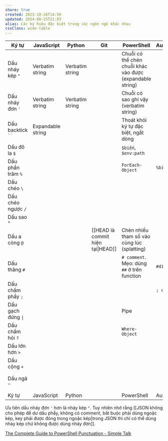 ```yaml
---
share: true
created: 2023-10-26T14:59
updated: 2024-08-25T21:03
alias: Các ký hiệu đặc biệt trong các ngôn ngữ khác nhau
cssClass: wide-table
---
```

| Ký tự               | JavaScript        | Python          | Git                               | PowerShell                                                | AutoHotKey   | CSS                           | CMD     | SQL | Bash | LaTeX |
| ------------------- | ----------------- | --------------- | --------------------------------- | --------------------------------------------------------- | ------------ | ----------------------------- | ------- | --- | ---- | ----- |
| Dấu nháy kép `"`    | Verbatim string   | Verbatim string |                                   | Chuỗi có thể chèn chuỗi khác vào được (expandable string) |              |                               |         |     |      |       |
| Dấu nháy đơn `'`    | Verbatim string   | Verbatim string |                                   | Chuỗi có sao ghi vậy (verbatim string)                    |              |                               |         |     |      |       |
| Dấu backtick ` `` ` | Expandable string |                 |                                   | Thoát khỏi ký tự đặc biệt, ngắt dòng                      |              |                               |         |     |      |       |
| Dấu đô la `$`       |                   |                 |                                   | `$biến`, `$env:path`                                      |              |                               |         |     |      |       |
| Dấu phần trăm `%`   |                   |                 |                                   | `ForEach-Object`                                          | `%biến%`     |                               | `%biến` |     |      |       |
| Dấu chéo `\`        |                   |                 |                                   |                                                           |              |                               |         |     |      |       |
| Dấu chéo ngược `/`  |                   |                 |                                   |                                                           |              |                               |         |     |      |       |
| Dấu sao `*`         |                   |                 |                                   |                                                           |              |                               |         |     |      |       |
| Dấu a còng `@`      |                   |                 | [[HEAD là commit hiện tại\|HEAD]] | Chèn nhiều tham số vào cùng lúc (splatting)               |              | Scope                         |         |     |      |       |
| Dấu thăng `#`       |                   |                 |                                   | `# comment`. Mẹo: dùng `##` ở trên function               | `#directive` |                               |         |     |      |       |
| Dấu chấm phẩy `;`   |                   |                 |                                   |                                                           | `; comment`  |                               |         |     |      |       |
| Dấu gạch đứng `\|`  |                   |                 |                                   | Pipe                                                      |              |                               |         |     |      |       |
| Dấu chấm hỏi `?`    |                   |                 |                                   | `Where-Object`                                            |              |                               |         |     |      |       |
| Dấu lớn hơn `>`     |                   |                 |                                   |                                                           |              | Child combinator              |         |     |      |       |
| Dấu cộng `+`        |                   |                 |                                   |                                                           |              | Next-sibling combinator       |         |     |      |       |
| Dấu ngã `~`         |                   |                 |                                   |                                                           |              | Subsequent-sibling combinator |         |     |      |       |
| Ký tự               | JavaScript        | Python          |                                   | PowerShell                                                | AutoHotKey   | CSS                           | CMD     | SQL | Bash | LaTeX |



Ưu tiên dấu nháy đơn `'` hơn là nháy kép `"`. Tuy nhiên nhớ rằng [[JSON không cho phép để dư dấu phẩy, không có comment, bắt buộc phải dùng ngoặc kép, key phải được đóng trong ngoặc kép|trong JSON thì chỉ có thể dùng nháy kép chứ không được dùng nháy đơn]].

[The Complete Guide to PowerShell Punctuation - Simple Talk](https://www.red-gate.com/simple-talk/sysadmin/powershell/the-complete-guide-to-powershell-punctuation/)

